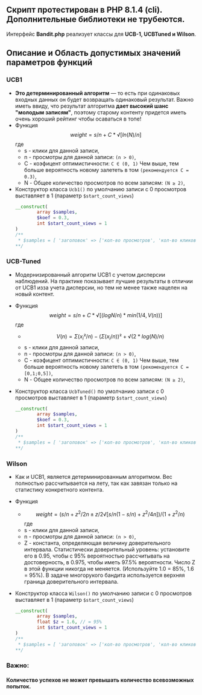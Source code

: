 ## Скрипт протестирован в PHP 8.1.4 (cli). Дополнительные библиотеки не трубеются.

Интерфейс **Bandit.php** реализует классы для **UCB-1, UCBTuned и Wilson**.

## Описание и Область допустимых значений параметров функций

### UCB1

- **Это детерминированный алгоритм** — то есть при одинаковых входных данных он будет возвращать одинаковый результат. Важно иметь ввиду, что результат алгоритма **дает высокий шанс "молодым записям"**, поэтому старому контенту придется иметь очень хороший рейтинг чтобы осаваться в топе!
- Функция $$weight=s/n+C*√[ln(N)/n]$$ где
  - s - клики для данной записи,
  - n - просмотры для данной записи: `(n > 0)`,
  - С - коэфицент оптимистичности: `C ∈ (0, 1)` Чем выше, тем больше вероятность новому залететь в том `(рекомендуется С = 0.3)`,
  - N - Общее количество просмотров по всем записям: `(N ≥ 2)`,
- Конструктор класса `Ucb1()` по умолчанию записи с 0 просмотров выставляет в 1 (параметр `$start_count_views`)
  ```php
  __construct(
          array $samples,
          $koef = 0.3,
          int $start_count_views = 1
  )
  /**
   * $samples = [ 'заголовок' => ['кол-во просмотров', 'кол-во кликов'] ]
  **/
  ```

### UCB-Tuned

- Модернизированный алгоритм UCB1 c учетом дисперсии наблюдений. На практике показывает лучшие результаты в отличии от UCB1 изза учета дисперсии, но тем не менее также нацелен на новый контент.
- Функция $$weight=s/n+C*√[(logN / n) * min(1/4, V(n))]$$ где
  - $$V(n) = Σ(x_i² / n) - (Σ (x_i / n))² + √(2*log(N) / n)$$
  - s - клики для данной записи,
  - n - просмотры для данной записи: `(n > 0)`,
  - С - коэфицент оптимистичности: `C ∈ (0, 1)` Чем выше, тем больше вероятность новому залететь в том `(рекомендуется С = [0,1;0,5])`,
  - N - Общее количество просмотров по всем записям: `(N ≥ 2)`,
- Конструктор класса `UcbTuned()` по умолчанию записи с 0 просмотров выставляет в 1 (параметр `$start_count_views`)

  ```php
  __construct(
          array $samples,
          $koef = 0.3,
          int $start_count_views = 1
  )
  /**
   * $samples = [ 'заголовок' => ['кол-во просмотров', 'кол-во кликов'] ]
  **/
  ```

### Wilson

- Как и UCB1, является детерминированным алгоритмом. Вес полностью рассчитывается на лету, так как завязан только на статистику конкретного контента.
- Функция
  - $$weight = (s/n+z^2/2n±z/2√[s/n(1-s/n)+z^2/4n])/(1+z^2/n)$$
    где
  - s - клики для данной записи,
  - n - просмотры для данной записи: `(n > 0)`,
  - Z - константа, определяющая величину доверительного интервала. Cтатистически доверительный уровень: установите его в 0.95, чтобы с 95% вероятностью рассчитывать на достоверность, в 0.975, чтобы иметь 97.5% вероятности. Число Z в этой функции никогда не меняется. (Используйте 1.0 = 85%, 1.6 = 95%). В задаче многорукого бандита используется верхняя граница доверительного интервала.
- Конструктор класса `Wilson()` по умолчанию записи с 0 просмотров выставляет в 1 (параметр `$start_count_views`)

  ```php
  __construct(
          array $samples,
          float $z = 1.6, // = 95%
          int $start_count_views = 1
  )
  /**
   * $samples = [ 'заголовок' => ['кол-во просмотров', 'кол-во кликов'] ]
  **/
  ```

### Важно:
#### Количество успехов не может превышать количество всевозможных попыток. 
